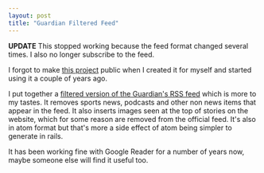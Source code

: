 ```yaml
---
layout: post
title: "Guardian Filtered Feed"
---
```


**UPDATE** This stopped working because the feed format changed several times. I also no longer subscribe to the feed.

I forgot to make [this project][1] public when I created it for myself and
started using it a couple of years ago.

I put together a [filtered version of the Guardian's RSS feed][1] which is more
to my tastes. It removes sports news, podcasts and other non news items that
appear in the feed. It also inserts images seen at the top of stories on the
website, which for some reason are removed from the official feed. It's also in
atom format but that's more a side effect of atom being simpler to generate in
rails.

It has been working fine with Google Reader for a number of years now, maybe
someone else will find it useful too.

[1]: http://guardian-filtered.herokuapp.com/